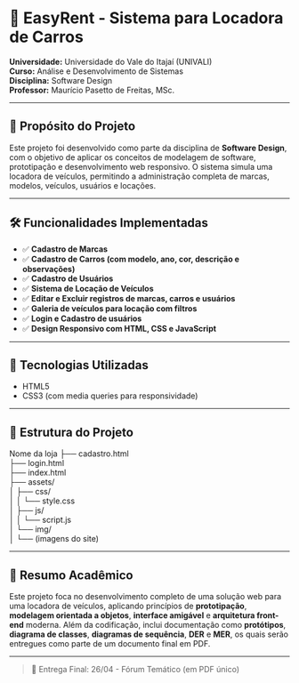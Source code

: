 # 🚗 EasyRent - Sistema para Locadora de Carros

**Universidade:** Universidade do Vale do Itajaí (UNIVALI)  
**Curso:** Análise e Desenvolvimento de Sistemas  
**Disciplina:** Software Design  
**Professor:** Maurício Pasetto de Freitas, MSc.

---

## 📌 Propósito do Projeto

Este projeto foi desenvolvido como parte da disciplina de **Software Design**, com o objetivo de aplicar os conceitos de modelagem de software, prototipação e desenvolvimento web responsivo. O sistema simula uma locadora de veículos, permitindo a administração completa de marcas, modelos, veículos, usuários e locações.

---

## 🛠️ Funcionalidades Implementadas

- ✅ **Cadastro de Marcas**
- ✅ **Cadastro de Carros (com modelo, ano, cor, descrição e observações)**
- ✅ **Cadastro de Usuários**
- ✅ **Sistema de Locação de Veículos**
- ✅ **Editar e Excluir registros de marcas, carros e usuários**
- ✅ **Galeria de veículos para locação com filtros**
- ✅ **Login e Cadastro de usuários**
- ✅ **Design Responsivo com HTML, CSS e JavaScript**

---

## 🧩 Tecnologias Utilizadas

- HTML5  
- CSS3 (com media queries para responsividade)    

---

## 📁 Estrutura do Projeto

Nome da loja
├── cadastro.html  
├── login.html  
├── index.html   
├── assets/  
│   ├── css/  
│   │   └── style.css  
│   ├── js/  
│   │   └── script.js  
│   └── img/  
│       └── (imagens do site)  

---

## 🧠 Resumo Acadêmico

Este projeto foca no desenvolvimento completo de uma solução web para uma locadora de veículos, aplicando princípios de **prototipação**, **modelagem orientada a objetos**, **interface amigável** e **arquitetura front-end** moderna. Além da codificação, inclui documentação como **protótipos**, **diagrama de classes**, **diagramas de sequência**, **DER** e **MER**, os quais serão entregues como parte de um documento final em PDF.

---

> 📅 Entrega Final: 26/04 - Fórum Temático (em PDF único)
